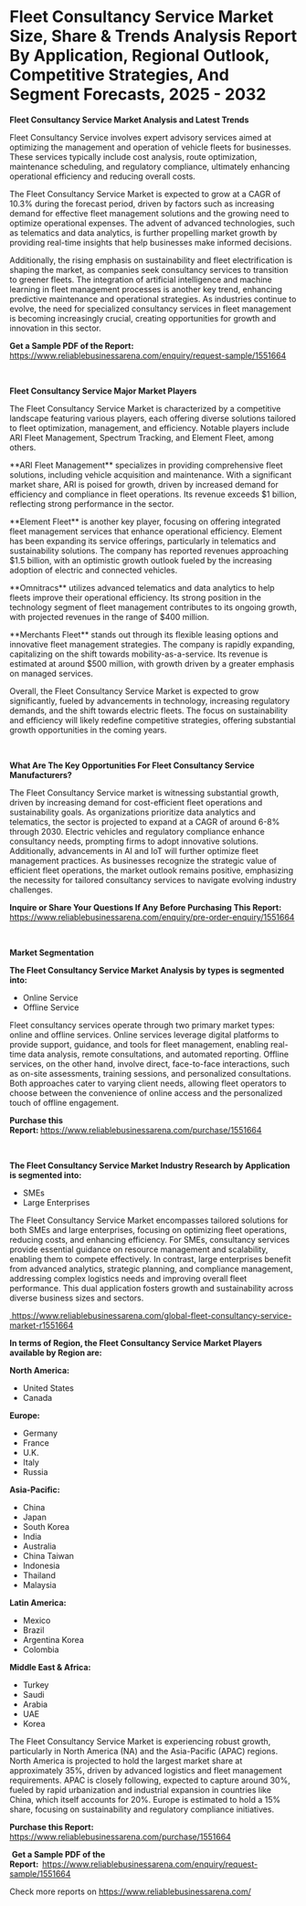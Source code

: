 <p><h1>Fleet Consultancy Service Market Size, Share & Trends Analysis Report By Application, Regional Outlook, Competitive Strategies, And Segment Forecasts, 2025 - 2032</h1></p><p><strong>Fleet Consultancy Service Market Analysis and Latest Trends</strong></p>
<p><p>Fleet Consultancy Service involves expert advisory services aimed at optimizing the management and operation of vehicle fleets for businesses. These services typically include cost analysis, route optimization, maintenance scheduling, and regulatory compliance, ultimately enhancing operational efficiency and reducing overall costs. </p><p>The Fleet Consultancy Service Market is expected to grow at a CAGR of 10.3% during the forecast period, driven by factors such as increasing demand for effective fleet management solutions and the growing need to optimize operational expenses. The advent of advanced technologies, such as telematics and data analytics, is further propelling market growth by providing real-time insights that help businesses make informed decisions. </p><p>Additionally, the rising emphasis on sustainability and fleet electrification is shaping the market, as companies seek consultancy services to transition to greener fleets. The integration of artificial intelligence and machine learning in fleet management processes is another key trend, enhancing predictive maintenance and operational strategies. As industries continue to evolve, the need for specialized consultancy services in fleet management is becoming increasingly crucial, creating opportunities for growth and innovation in this sector.</p></p>
<p><strong>Get a Sample PDF of the Report:&nbsp;</strong> <a href="https://www.reliablebusinessarena.com/enquiry/request-sample/1551664?utm_campaign=2992&utm_medium=2&utm_source=Github&utm_content=ia&utm_term=11032025&utm_id=fleet-consultancy-service">https://www.reliablebusinessarena.com/enquiry/request-sample/1551664</a></p>
<p>&nbsp;</p>
<p><strong>Fleet Consultancy Service Major Market Players</strong></p>
<p><p>The Fleet Consultancy Service Market is characterized by a competitive landscape featuring various players, each offering diverse solutions tailored to fleet optimization, management, and efficiency. Notable players include ARI Fleet Management, Spectrum Tracking, and Element Fleet, among others.</p><p>**ARI Fleet Management** specializes in providing comprehensive fleet solutions, including vehicle acquisition and maintenance. With a significant market share, ARI is poised for growth, driven by increased demand for efficiency and compliance in fleet operations. Its revenue exceeds $1 billion, reflecting strong performance in the sector.</p><p>**Element Fleet** is another key player, focusing on offering integrated fleet management services that enhance operational efficiency. Element has been expanding its service offerings, particularly in telematics and sustainability solutions. The company has reported revenues approaching $1.5 billion, with an optimistic growth outlook fueled by the increasing adoption of electric and connected vehicles.</p><p>**Omnitracs** utilizes advanced telematics and data analytics to help fleets improve their operational efficiency. Its strong position in the technology segment of fleet management contributes to its ongoing growth, with projected revenues in the range of $400 million.</p><p>**Merchants Fleet** stands out through its flexible leasing options and innovative fleet management strategies. The company is rapidly expanding, capitalizing on the shift towards mobility-as-a-service. Its revenue is estimated at around $500 million, with growth driven by a greater emphasis on managed services.</p><p>Overall, the Fleet Consultancy Service Market is expected to grow significantly, fueled by advancements in technology, increasing regulatory demands, and the shift towards electric fleets. The focus on sustainability and efficiency will likely redefine competitive strategies, offering substantial growth opportunities in the coming years.</p></p>
<p>&nbsp;</p>
<p><strong>What Are The Key Opportunities For Fleet Consultancy Service Manufacturers?</strong></p>
<p><p>The Fleet Consultancy Service market is witnessing substantial growth, driven by increasing demand for cost-efficient fleet operations and sustainability goals. As organizations prioritize data analytics and telematics, the sector is projected to expand at a CAGR of around 6-8% through 2030. Electric vehicles and regulatory compliance enhance consultancy needs, prompting firms to adopt innovative solutions. Additionally, advancements in AI and IoT will further optimize fleet management practices. As businesses recognize the strategic value of efficient fleet operations, the market outlook remains positive, emphasizing the necessity for tailored consultancy services to navigate evolving industry challenges.</p></p>
<p><strong>Inquire or Share Your Questions If Any Before Purchasing This Report:</strong> <a href="https://www.reliablebusinessarena.com/enquiry/pre-order-enquiry/1551664?utm_campaign=2992&utm_medium=2&utm_source=Github&utm_content=ia&utm_term=11032025&utm_id=fleet-consultancy-service">https://www.reliablebusinessarena.com/enquiry/pre-order-enquiry/1551664</a></p>
<p>&nbsp;</p>
<p><strong>Market Segmentation</strong></p>
<p><strong>The Fleet Consultancy Service Market Analysis by types is segmented into:</strong></p>
<p><ul><li>Online Service</li><li>Offline Service</li></ul></p>
<p><p>Fleet consultancy services operate through two primary market types: online and offline services. Online services leverage digital platforms to provide support, guidance, and tools for fleet management, enabling real-time data analysis, remote consultations, and automated reporting. Offline services, on the other hand, involve direct, face-to-face interactions, such as on-site assessments, training sessions, and personalized consultations. Both approaches cater to varying client needs, allowing fleet operators to choose between the convenience of online access and the personalized touch of offline engagement.</p></p>
<p><strong>Purchase this Report:&nbsp;</strong><a href="https://www.reliablebusinessarena.com/purchase/1551664?utm_campaign=2992&utm_medium=2&utm_source=Github&utm_content=ia&utm_term=11032025&utm_id=fleet-consultancy-service">https://www.reliablebusinessarena.com/purchase/1551664</a></p>
<p>&nbsp;</p>
<p><strong>The Fleet Consultancy Service Market Industry Research by Application is segmented into:</strong></p>
<p><ul><li>SMEs</li><li>Large Enterprises</li></ul></p>
<p><p>The Fleet Consultancy Service Market encompasses tailored solutions for both SMEs and large enterprises, focusing on optimizing fleet operations, reducing costs, and enhancing efficiency. For SMEs, consultancy services provide essential guidance on resource management and scalability, enabling them to compete effectively. In contrast, large enterprises benefit from advanced analytics, strategic planning, and compliance management, addressing complex logistics needs and improving overall fleet performance. This dual application fosters growth and sustainability across diverse business sizes and sectors.</p></p>
<p><a href="https://www.reliablebusinessarena.com/global-fleet-consultancy-service-market-r1551664?utm_campaign=2992&utm_medium=2&utm_source=Github&utm_content=ia&utm_term=11032025&utm_id=fleet-consultancy-service">&nbsp;https://www.reliablebusinessarena.com/global-fleet-consultancy-service-market-r1551664</a></p>
<p><strong>In terms of Region, the Fleet Consultancy Service Market Players available by Region are:</strong></p>
<p>
    <p> <strong> North America: </strong>
        <ul>
            <li>United States</li>
            <li>Canada</li>
        </ul>
        </p> 
    <p> <strong> Europe: </strong>
        <ul>
            <li>Germany</li>
            <li>France</li>
            <li>U.K.</li>
            <li>Italy</li>
            <li>Russia</li>
        </ul>
        </p> 
    <p> <strong> Asia-Pacific: </strong>
        <ul>
            <li>China</li>
            <li>Japan</li>
            <li>South Korea</li>
            <li>India</li>
            <li>Australia</li>
            <li>China Taiwan</li>
            <li>Indonesia</li>
            <li>Thailand</li>
            <li>Malaysia</li>
        </ul>
        </p> 
    <p> <strong> Latin America: </strong>
        <ul>
            <li>Mexico</li>
            <li>Brazil</li>
            <li>Argentina Korea</li>
            <li>Colombia</li>
        </ul>
        </p> 
    <p> <strong> Middle East & Africa: </strong>
        <ul>
            <li>Turkey</li>
            <li>Saudi</li>
            <li>Arabia</li>
            <li>UAE</li>
            <li>Korea</li>
        </ul>
    </p>
    </p>
<p><p>The Fleet Consultancy Service Market is experiencing robust growth, particularly in North America (NA) and the Asia-Pacific (APAC) regions. North America is projected to hold the largest market share at approximately 35%, driven by advanced logistics and fleet management requirements. APAC is closely following, expected to capture around 30%, fueled by rapid urbanization and industrial expansion in countries like China, which itself accounts for 20%. Europe is estimated to hold a 15% share, focusing on sustainability and regulatory compliance initiatives.</p></p>
<p><strong>Purchase this Report: </strong><a href="https://www.reliablebusinessarena.com/purchase/1551664?utm_campaign=2992&utm_medium=2&utm_source=Github&utm_content=ia&utm_term=11032025&utm_id=fleet-consultancy-service">https://www.reliablebusinessarena.com/purchase/1551664</a></p>
<p>&nbsp;<strong>Get a Sample PDF of the Report:&nbsp;&nbsp;</strong><a href="https://www.reliablebusinessarena.com/enquiry/request-sample/1551664?utm_campaign=2992&utm_medium=2&utm_source=Github&utm_content=ia&utm_term=11032025&utm_id=fleet-consultancy-service">https://www.reliablebusinessarena.com/enquiry/request-sample/1551664</a></p>
<p><strong></strong></p>
<p>Check more reports on <a href="https://www.reliablebusinessarena.com/?utm_campaign=2992&utm_medium=2&utm_source=Github&utm_content=ia&utm_term=11032025&utm_id=fleet-consultancy-service">https://www.reliablebusinessarena.com/</a></p>